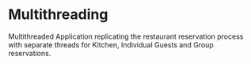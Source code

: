 # Multithreading
Multithreaded Application replicating the restaurant reservation process with separate threads for Kitchen, Individual Guests and Group reservations.
